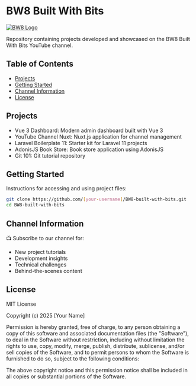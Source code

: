 # BW8 Built With Bits
[![BW8 Logo](https://img.shields.io/badge/-BW8%20Built%20With%20Bits-red?style=flat&logo=youtube)](https://www.youtube.com/@BW8builtwithbits)

Repository containing projects developed and showcased on the BW8 Built With Bits YouTube channel.

## Table of Contents
- [Projects](#projects)
- [Getting Started](#getting-started)
- [Channel Information](#channel-information)
- [License](#license)

## Projects
<!-- List of projects with brief descriptions -->
- Vue 3 Dashboard: Modern admin dashboard built with Vue 3
- YouTube Channel Nuxt: Nuxt.js application for channel management
- Laravel Boilerplate 11: Starter kit for Laravel 11 projects
- AdonisJS Book Store: Book store application using AdonisJS
- Git 101: Git tutorial repository

## Getting Started
Instructions for accessing and using project files:
```bash
git clone https://github.com/[your-username]/BW8-built-with-bits.git
cd BW8-built-with-bits
```

## Channel Information
📺 Subscribe to our channel for:
- New project tutorials
- Development insights
- Technical challenges
- Behind-the-scenes content

<!-- BEGIN YOUTUBE-CARDS -->
<!-- END YOUTUBE-CARDS -->

## License
MIT License

Copyright (c) 2025 [Your Name]

Permission is hereby granted, free of charge, to any person obtaining a copy
of this software and associated documentation files (the "Software"), to deal
in the Software without restriction, including without limitation the rights
to use, copy, modify, merge, publish, distribute, sublicense, and/or sell
copies of the Software, and to permit persons to whom the Software is
furnished to do so, subject to the following conditions:

The above copyright notice and this permission notice shall be included in all
copies or substantial portions of the Software.
